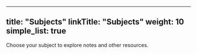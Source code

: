
---
title: "Subjects"
linkTitle: "Subjects"
weight: 10
simple_list: true
---


<!--menu:
  main:
    weight: 1
---
-->

<!-- {{% pageinfo %}}
Choose your subject to explore notes and resources.
{{% /pageinfo %}} -->

Choose your subject to explore notes and other resources.

